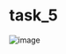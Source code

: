 # task_5
![image](https://user-images.githubusercontent.com/90615074/162986162-61b5a86d-4c01-470e-8090-e94bc7e41162.png)
